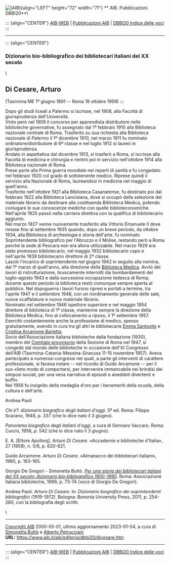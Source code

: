 ![\[AIB\]](/aib/wi/aibv72.gif){align="LEFT" height="72" width="71"}
** AIB. Pubblicazioni. DBBI20**\

::: {align="CENTER"}
[AIB-WEB](/) \| [Pubblicazioni AIB](/pubblicazioni/) \| [DBBI20 Indice
delle voci](dbbi20.htm)
:::

------------------------------------------------------------------------

::: {align="CENTER"}
### Dizionario bio-bibliografico dei bibliotecari italiani del XX secolo

\

## Di Cesare, Arturo

(Taormina ME 1º giugno 1891 -- Roma 19 ottobre 1959)
:::

Dopo gli studi liceali a Palermo si iscrisse, nel 1908, alla Facoltà di
giurisprudenza dell\'Università.\
Vinto però nel 1909 il concorso per apprendista distributore nelle
biblioteche governative, fu assegnato dal 1º febbraio 1910 alla
Biblioteca nazionale centrale di Roma. Trasferito su sua richiesta alla
Biblioteca nazionale di Palermo il 1º dicembre 1910, nel marzo 1911 fu
nominato ordinatore/distributore di 6ª classe e nel luglio 1912 si
laureò in giurisprudenza.\
Andato in aspettativa dal dicembre 1913, si trasferò a Roma, si iscrisse
alla Facoltà di medicina e chirurgia e rientrò poi in servizio
nell\'ottobre 1914 alla Biblioteca nazionale di Roma.\
Prese parte alla Prima guerra mondiale nei reparti di sanità e fu
congedato nel febbraio 1920 col grado di sottotenente medico. Riprese
quindi il servizio alla Nazionale di Roma, laureandosi in medicina nel
maggio di quell\'anno.\
Trasferito nell\'ottobre 1921 alla Biblioteca Casanatense, fu destinato
poi dal febbraio 1922 alla Biblioteca Lancisiana, dove si occupò della
selezione del materiale librario da destinare alla costituenda
Biblioteca Medica, potendo coniugare le sue conoscenze mediche con
quelle biblioteconomiche. Nell\'aprile 1925 passò nella carriera
direttiva con la qualifica di bibliotecario aggiunto.\
Nel marzo 1927 venne nuovamente trasferito alla Vittorio Emanuele II
dove rimase fino al settembre 1935 quando, dopo un breve periodo, da
ottobre 1934, alla Biblioteca di archeologia e storia dell\'arte, fu
nominato Soprintendente bibliografico per l\'Abruzzo e il Molise,
restando però a Roma perché la sede di Pescara non era allora
utilizzabile. Nel marzo 1929 era stato promosso bibliotecario, nel
maggio 1932 bibliotecario capo e nell\'aprile 1939 bibliotecario
direttore di 2ª classe.\
Lasciò l\'incarico di soprintendente nel giugno 1942 in seguito alla
nomina, dal 1º marzo di quell\'anno, alla direzione della [Biblioteca
Medica](/aib/stor/teche/rm-med.htm). Avviò dei lavori di
ristrutturazione, bruscamente interrotti dai bombardamenti del
luglio-agosto 1943 e dalla successiva occupazione tedesca di Roma;
durante questo periodo la biblioteca restò comunque sempre aperta al
pubblico. Nel dopoguerra i lavori furono ripresi e portati a termine,
tra l\'aprile 1947 e il settembre 1948, con un riordinamento generale
delle sale, nuove scaffalature e nuovo materiale librario.\
Nominato nel settembre 1946 ispettore superiore e nel maggio 1954
direttore di biblioteca di 1ª classe, mantenne sempre la direzione della
Biblioteca Medica, fino al collocamento a riposo, il 1º settembre 1957.\
Esercitò costantemente anche la professione di medico, spesso
gratuitamente, avendo in cura tra gli altri le bibliotecarie [Emma
Santovito](santovito.htm) e [Cristina Arcamone
Barletta](arcamoneb.htm).\
Socio dell\'Associazione italiana biblioteche dalla fondazione (1930),
membro del [Comitato provvisorio](/aib/stor/sezioni/laz.htm) della
Sezione di Roma nel 1947, si congedò dal mondo delle biblioteche in
occasione dell\'XI Congresso dell\'AIB
(Taormina-Catania-Messina-Siracusa 11-15 novembre 1957). Aveva
partecipato a numerosi congressi nei quali, a parte gli interventi di
carattere professionale, si faceva notare -- nel ricordo di Guido
Arcamone -- per il suo «lieto modo di comportarsi, per intervenire
immancabile nei brindisi dei simposi sociali, per una vena narrativa di
episodi e aneddoti divertenti e buffi».\
Nel 1956 fu insignito della medaglia d\'oro per i benemeriti della
scuola, della cultura e dell\'arte.

Andrea Paoli

*Chi è?: dizionario biografico degli italiani d\'oggi*. 5ª ed. Roma:
Filippo Scarano, 1948, p. 337 (che lo dice nato il 3 giugno).

*Panorama biografico degli italiani d\'oggi*, a cura di Gennaro Vaccaro.
Roma: Curcio, 1956, p. 542 (che lo dice nato il 3 giugno).

E. A. \[Ettore Apollonj\]. *Arturo Di Cesare*. «Accademie e biblioteche
d\'Italia», 27 (1959), n. 5/6, p. 620-621.

Guido Arcamone. *Arturo Di Cesare*. «Almanacco dei bibliotecari
italiani», 1960, p. 163-165.

Giorgio De Gregori - Simonetta Buttò. [*Per una storia dei bibliotecari
italiani del XX secolo: dizionario bio-bibliografico
1900-1990*](/aib/editoria/pub065.htm). Roma: Associazione italiana
biblioteche, 1999, p. 73-74 (voce di Giorgio De Gregori).

Andrea Paoli. *Arturo Di Cesare*. In: *Dizionario biografico dei
soprintendenti bibliografici (1919-1972)*. Bologna: Bononia University
Press, 2011, p. 254-260, con la bibliografia degli scritti.

\

------------------------------------------------------------------------

[Copyright AIB](/su-questo-sito/dichiarazione-di-copyright-aib-web/)
2000-05-01, ultimo aggiornamento 2023-01-04, a cura di [Simonetta
Buttò](/aib/redazione3.htm) e [Alberto
Petrucciani](/su-questo-sito/redazione-aib-web/)\
**URL:** https://www.aib.it/aib/editoria/dbbi20/dicesare.htm

------------------------------------------------------------------------

::: {align="CENTER"}
[AIB-WEB](/) \| [Pubblicazioni AIB](/pubblicazioni/) \| [DBBI20 Indice
delle voci](dbbi20.htm)
:::
